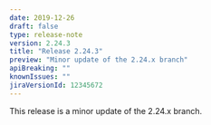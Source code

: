 ```yaml
---
date: 2019-12-26
draft: false 
type: release-note
version: 2.24.3
title: "Release 2.24.3"
preview: "Minor update of the 2.24.x branch"
apiBreaking: ""
knownIssues: ""
jiraVersionId: 12345672
---
```


This release is a minor update of the 2.24.x branch.
